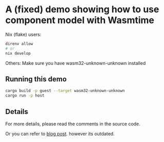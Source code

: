 
# A (fixed) demo showing how to use component model with Wasmtime

Nix (flake) users:
```bash
direnv allow
# or
nix develop
```

Others:
Make sure you have wasm32-unknown-unknown installed

## Running this demo 
```bash 
cargo build -p guest --target wasm32-unknown-unknown
cargo run -p host
```

## Details
For more details, please read the comments in the source code. 

Or you can refer to [blog post](https://blog.mediosz.club/2022/11/17/how-to-use-wit-bindgen/).
however its outdated.
